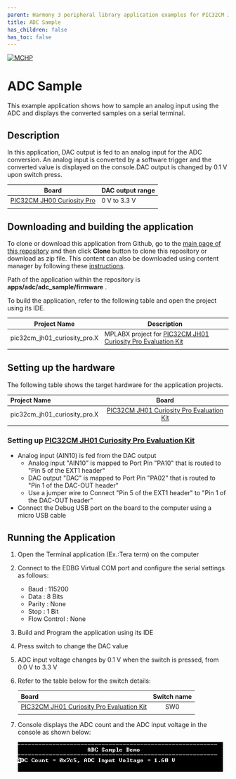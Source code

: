 ```yaml
---
parent: Harmony 3 peripheral library application examples for PIC32CM JH01 family
title: ADC Sample 
has_children: false
has_toc: false
---
```


[![MCHP](https://www.microchip.com/ResourcePackages/Microchip/assets/dist/images/logo.png)](https://www.microchip.com)

# ADC Sample

This example application shows how to sample an analog input using the ADC and displays the converted samples on a serial terminal.

## Description

In this application, DAC output is fed to an analog input for the ADC conversion. An analog input is converted by a software trigger and the converted value is displayed on the console.DAC output is changed by 0.1 V upon switch press.

| Board | DAC output range|
| ----- | --------------- |
| [PIC32CM JH00 Curiosity Pro]() | 0 V to 3.3 V |
|||

## Downloading and building the application

To clone or download this application from Github, go to the [main page of this repository](https://github.com/Microchip-MPLAB-Harmony/csp_apps_pic32cm_jh00_jh01) and then click **Clone** button to clone this repository or download as zip file.
This content can also be downloaded using content manager by following these [instructions](https://github.com/Microchip-MPLAB-Harmony/contentmanager/wiki).

Path of the application within the repository is **apps/adc/adc_sample/firmware** .

To build the application, refer to the following table and open the project using its IDE.

| Project Name      | Description                                    |
| ----------------- | ---------------------------------------------- |
| pic32cm_jh01_curiosity_pro.X | MPLABX project for [PIC32CM JH01 Curiosity Pro Evaluation Kit]() |
|||

## Setting up the hardware

The following table shows the target hardware for the application projects.

| Project Name| Board|
|:---------|:---------:|
| pic32cm_jh01_curiosity_pro.X | [PIC32CM JH01 Curiosity Pro Evaluation Kit]()
|||

### Setting up [PIC32CM JH01 Curiosity Pro Evaluation Kit]()

- Analog input (AIN10) is fed from the DAC output
  - Analog input "AIN10" is mapped to Port Pin "PA10" that is routed to "Pin 5 of the EXT1 header"
  - DAC output "DAC" is mapped to Port Pin "PA02" that is routed to "Pin 1 of the DAC-OUT header"
  - Use a jumper wire to Connect "Pin 5 of the EXT1 header" to "Pin 1 of the DAC-OUT header"
- Connect the Debug USB port on the board to the computer using a micro USB cable

## Running the Application

1. Open the Terminal application (Ex.:Tera term) on the computer
2. Connect to the EDBG Virtual COM port and configure the serial settings as follows:
    - Baud : 115200
    - Data : 8 Bits
    - Parity : None
    - Stop : 1 Bit
    - Flow Control : None
3. Build and Program the application using its IDE
4. Press switch to change the DAC value
5. ADC input voltage changes by 0.1 V when the switch is pressed, from 0.0 V to 3.3 V
6. Refer to the table below for the switch details:

    | Board| Switch name |
    |:---------|:---------:|
    | [PIC32CM JH01 Curiosity Pro Evaluation Kit]()    | SW0|
    |||

7. Console displays the ADC count and the ADC input voltage in the console as shown below:

    ![output](images/output_adc_sample.png)
